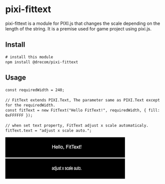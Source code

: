 # pixi-fittext

pixi-fittext is a module for PIXI.js that changes the scale depending on the length of the string.
It is a premise used for game project using pixi.js.

## Install

```
# install this module
npm install @drecom/pixi-fittext
```

## Usage

```
const requiredWidth = 240;

// FitText extends PIXI.Text, The parameter same as PIXI.Text except for the requiredWidth.
const fitText = new FitText("Hello FitText!", requiredWidth, { fill: 0xFFFFFF });

// when set text property, FitText adjust x scale automaticaly.
fitText.text = "adjust x scale auto.";
```

![fittext1](./fittext1.png)  
![fittext2](./fittext2.png)
